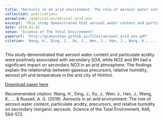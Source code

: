 ```yaml
---
title: "Aerosols in an arid environment: The role of aerosol water content, particulate acidity, precursors, and relative humidity on secondary inorganic aerosols"
collection: publications
permalink: /publication/aerosol_arid_env
excerpt: 'This study demonstrated that aerosol water content and particulate acidity were positively associated with secondary SO4, while NO2 and RH had a significant impact on secondary NO3 in an arid atmosphere. The findings explain the relationship between gaseous precursors, relative humidity, aerosol pH and temperature in the arid city of Hohhot.'
date: 2019-01-01
venue: 'Science of The Total Environment'
paperurl: 'http://qianyuzhao.github.io/files/aerosol_arid_env.pdf'
citation: 'Wang, H., Ding, J., Xu, J., Wen, J., Han, J., Wang, K., ... & Russell, A. G. (2019). Aerosols in an arid environment: The role of aerosol water content, particulate acidity, precursors, and relative humidity on secondary inorganic aerosols. Science of the Total Environment, 646, 564-572.'
---
```

This study demonstrated that aerosol water content and particulate acidity were positively associated with secondary SO4, while NO2 and RH had a significant impact on secondary NO3 in an arid atmosphere. The findings explain the relationship between gaseous precursors, relative humidity, aerosol pH and temperature in the arid city of Hohhot.

[Download paper here](http://qianyuzhao.github.io/files/aerosol_arid_env.pdf)

Recommended citation: Wang, H., Ding, J., Xu, J., Wen, J., Han, J., Wang, K., ... & Russell, A. G. (2019). Aerosols in an arid environment: The role of aerosol water content, particulate acidity, precursors, and relative humidity on secondary inorganic aerosols. Science of the Total Environment, 646, 564-572.
